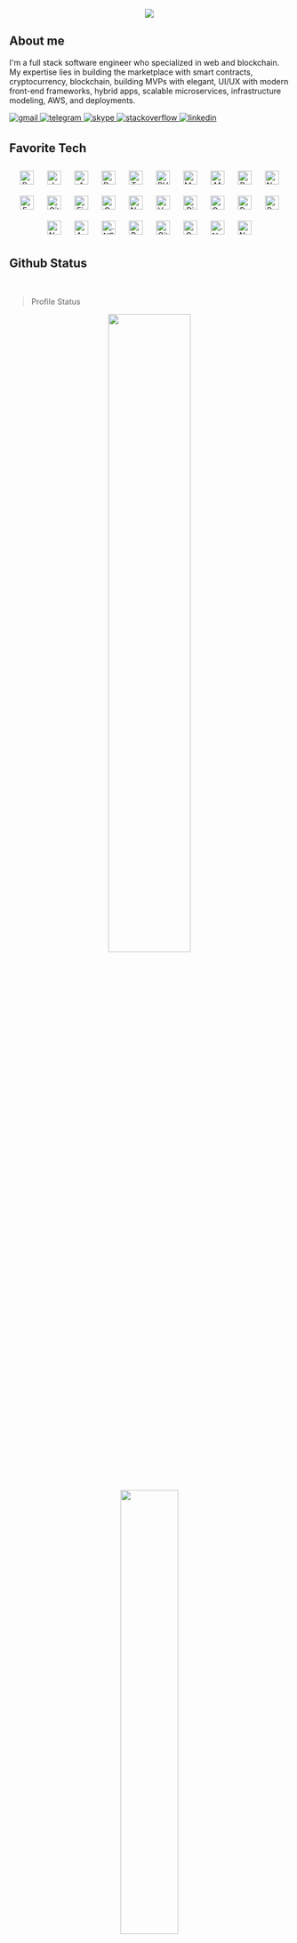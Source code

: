 <p align="center">
  <a href="https://github.com/toniohk"><img src="https://readme-typing-svg.herokuapp.com/?lines=Fullstack%20Web%20Developer;Hybrid%20App%20Developer;Blockchain%20Developer;8%2B%20Years%20of%20Software%20experience;Always%20Learning%20New%20Tech&font=Pacifico&center=true&width=650&height=120&color=58a6ff&vCenter=true&size=45%22"></a>
</p>

<h2 align="left">About me</h2>

<p>
I'm a full stack software engineer who specialized in web and blockchain.
<br>
My expertise lies in building the marketplace with smart contracts, cryptocurrency, blockchain, building MVPs with elegant, UI/UX with modern front-end frameworks, hybrid apps, scalable microservices, infrastructure modeling, AWS, and deployments.
</p>
<a href="mailto:toniohiraki@gmail.com" target="_blank">
  <img src=https://img.shields.io/badge/gmail-%23ea4335.svg?&style=for-the-badge&logo=gmail&logoColor=white alt=gmail style="margin-bottom: 5px;" />
</a>
<a href="https://t.me/angelic_smile" target="_blank">
  <img src=https://img.shields.io/badge/telegram-%230088cc.svg?&style=for-the-badge&logo=telegram&logoColor=white alt=telegram style="margin-bottom: 5px;" />
</a>
<a href="https://join.skype.com/invite/vWuTVKaaENEA" target="_blank">
  <img src=https://img.shields.io/badge/skype-%2300aff0.svg?&style=for-the-badge&logo=skype&logoColor=white alt=skype style="margin-bottom: 5px;" />
</a>
<a href="https://stackoverflow.com/users/16007730/toniohk" target="_blank">
  <img src=https://img.shields.io/badge/stack%20overflow-%23f47f24.svg?&style=for-the-badge&logo=stackoverflow&logoColor=white alt=stackoverflow style="margin-bottom: 5px;" />
</a>
<a href="https://www.linkedin.com/in/tonio-hiraki-b24991225" target="_blank">
  <img src=https://img.shields.io/badge/linkedin-%231E77B5.svg?&style=for-the-badge&logo=linkedin&logoColor=white alt=linkedin style="margin-bottom: 5px;" />
</a>


<h2 align="left" id="macropower-tech">Favorite Tech</h2>

<div align="center">
  <img style="margin: 10px" src="https://profilinator.rishav.dev/skills-assets/react-original-wordmark.svg" alt="React" height="25" />
  <img style="margin: 10px" src="https://profilinator.rishav.dev/skills-assets/javascript-original.svg" alt="JavaScript" height="25" />
  <img style="margin: 10px" src="https://profilinator.rishav.dev/skills-assets/amazonwebservices-original-wordmark.svg" alt="AWS" height="25" />
  <img style="margin: 10px" src="https://profilinator.rishav.dev/skills-assets/docker-original-wordmark.svg" alt="Docker" height="25" />
  <img style="margin: 10px" src="https://profilinator.rishav.dev/skills-assets/typescript-original.svg" alt="TypeScript" height="25" />
  <img style="margin: 10px" src="https://profilinator.rishav.dev/skills-assets/php-original.svg" alt="PHP" height="25" />
  <img style="margin: 10px" src="https://profilinator.rishav.dev/skills-assets/mysql-original-wordmark.svg" alt="MySQL" height="25" />
  <img style="margin: 10px" src="https://profilinator.rishav.dev/skills-assets/mongodb-original-wordmark.svg" alt="MongoDB" height="25" />
  <img style="margin: 10px" src="https://profilinator.rishav.dev/skills-assets/python-original.svg" alt="Python" height="25" />
  <img style="margin: 10px" src="https://profilinator.rishav.dev/skills-assets/nginx-original.svg" alt="Nginx" height="25" />
  <img style="margin: 10px" src="https://profilinator.rishav.dev/skills-assets/express-original-wordmark.svg" alt="Express.js" height="25" />
  <img style="margin: 10px" src="https://profilinator.rishav.dev/skills-assets/git-scm-icon.svg" alt="Git" height="25" />
  <img style="margin: 10px" src="https://profilinator.rishav.dev/skills-assets/firebase.png" alt="Firebase" height="25" />
  <img style="margin: 10px" src="https://profilinator.rishav.dev/skills-assets/graphql.png" alt="GraphQL" height="25" />
  <img style="margin: 10px" src="https://profilinator.rishav.dev/skills-assets/nodejs-original-wordmark.svg" alt="Node.js" height="25" />
  <img style="margin: 10px" src="https://profilinator.rishav.dev/skills-assets/vuejs-original-wordmark.svg" alt="Vue.js" height="25" />
  <img style="margin: 10px" src="https://profilinator.rishav.dev/skills-assets/django-original.svg" alt="Django" height="25" />
  <img style="margin: 10px" src="https://profilinator.rishav.dev/skills-assets/go-original.svg" alt="Go" height="25" />
  <img style="margin: 10px" src="https://profilinator.rishav.dev/skills-assets/postgresql-original-wordmark.svg" alt="PostgreSQL" height="25" />
  <img style="margin: 10px" src="https://profilinator.rishav.dev/skills-assets/rust-plain.svg" alt="Rust" height="25" />
  <img style="margin: 10px" src="https://profilinator.rishav.dev/skills-assets/nuxt.png" alt="Nuxt JS" height="25" />
  <img style="margin: 10px" src="https://profilinator.rishav.dev/skills-assets/angularjs-original.svg" alt="Angular" height="25" />
  <img style="margin: 10px" src="https://profilinator.rishav.dev/skills-assets/dot-net-original-wordmark.svg" alt=".NET" height="25" />
  <img style="margin: 10px" src="https://profilinator.rishav.dev/skills-assets/redux-original.svg" alt="Redux" height="25" />
  <img style="margin: 10px" src="https://profilinator.rishav.dev/skills-assets/gitlab.svg" alt="GitLab" height="25" />
  <img style="margin: 10px" src="https://profilinator.rishav.dev/skills-assets/oracle-original.svg" alt="Oracle" height="25" />
  <img style="margin: 10px" src="https://profilinator.rishav.dev/skills-assets/dotnetcore.png" alt=".Net Core" height="25" />
  <img style="margin: 10px" src="https://profilinator.rishav.dev/skills-assets/nestjs.svg" alt="NestJS" height="25" />
</div>


<h2 align="left" id="macropower-tech">Github Status</h2>

<br />

> Profile Status

<p align="center">
  <img src="https://github-readme-stats.vercel.app/api?username=toniohk&show_icons=true&bg_color=0e2239&text_color=58a6ff&hide_border=true" width="54.25%">
    <img src="https://github-readme-stats.vercel.app/api/top-langs/?username=toniohk&layout=compact&bg_color=0e2239&text_color=58a6ff&hide_border=true" width="45.25%">
</p>

<br />

> Activity Graph

<!-- https://github.com/ashutosh00710/github-readme-activity-graph -->
<a href="https://github.com/toniohk/toniohk"><img alt="Activity graph" src="https://activity-graph.herokuapp.com/graph?username=toniohk&bg_color=0e2239&color=58a6ff&line=114a88&point=58a6ff&hide_border=true" /></a>

<br />

<p align="right">
  <a href="https://github.com/toniohk?tab=repositories&sort=stargazers">
    <img alt="total stars" title="Total stars on GitHub" src="https://custom-icon-badges.herokuapp.com/badge/dynamic/json?logo=star&color=55960c&labelColor=488207&label=Stars&style=for-the-badge&query=%24.stars&url=https://api.github-star-counter.workers.dev/user/toniohk"/></a>
  <a href="https://github.com/toniohk?tab=followers">
    <img alt="followers" title="Follow me on Github" src="https://custom-icon-badges.herokuapp.com/github/followers/toniohk?color=236ad3&labelColor=1155ba&style=for-the-badge&logo=person-add&label=Follow&logoColor=white"/></a>
  <a href="https://github.com/toniohk">
    <img alt="views" title="GitHub profile views" src="https://shields-io-visitor-counter.herokuapp.com/badge?page=toniohk&style=for-the-badge"/></a>
</p>